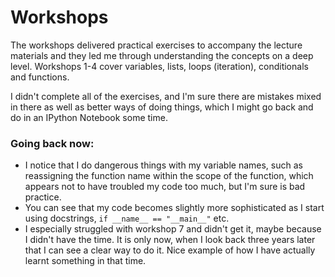 # Workshops

The workshops delivered practical exercises to accompany the lecture materials and they led me through understanding the concepts on a deep level. Workshops 1-4 cover variables, lists, loops (iteration), conditionals and functions.

I didn't complete all of the exercises, and I'm sure there are mistakes mixed in there as well as better ways of doing things, which I might go back and do in an IPython Notebook some time.

### Going back now:
- I notice that I do dangerous things with my variable names, such as reassigning the function name within the scope of the function, which appears not to have troubled my code too much, but I'm sure is bad practice.
- You can see that my code becomes slightly more sophisticated as I start using docstrings, ```if __name__ == "__main__"``` etc.
- I especially struggled with workshop 7 and didn't get it, maybe because I didn't have the time. It is only now, when I look back three years later that I can see a clear way to do it. Nice example of how I have actually learnt something in that time.